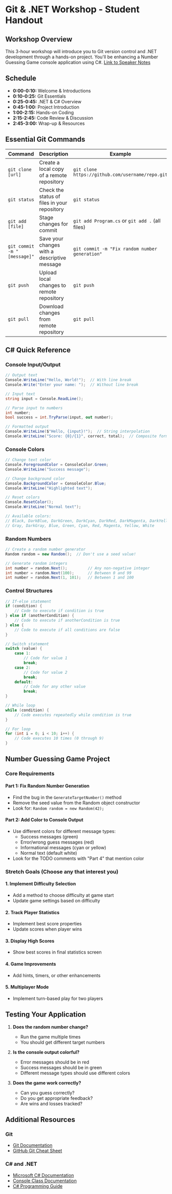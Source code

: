 # Git & .NET Workshop - Student Handout

## Workshop Overview
This 3-hour workshop will introduce you to Git version control and .NET development through a hands-on project. You'll be enhancing a Number Guessing Game console application using C#.
[Link to Speaker Notes](https://gist.github.com/tcorradi-bt/7b75afd24b1a15b97488fa88342e4fcf)

## Schedule
- **0:00-0:10:** Welcome & Introductions
- **0:10-0:25:** Git Essentials
- **0:25-0:45:** .NET & C# Overview
- **0:45-1:00:** Project Introduction
- **1:00-2:15:** Hands-on Coding
- **2:15-2:45:** Code Review & Discussion
- **2:45-3:00:** Wrap-up & Resources

## Essential Git Commands

| Command | Description | Example |
|---------|-------------|---------|
| `git clone [url]` | Create a local copy of a remote repository | `git clone https://github.com/username/repo.git` |
| `git status` | Check the status of files in your repository | `git status` |
| `git add [file]` | Stage changes for commit | `git add Program.cs` or `git add .` (all files) |
| `git commit -m "[message]"` | Save your changes with a descriptive message | `git commit -m "Fix random number generation"` |
| `git push` | Upload local changes to remote repository | `git push` |
| `git pull` | Download changes from remote repository | `git pull` |

## C# Quick Reference

### Console Input/Output
```csharp
// Output text
Console.WriteLine("Hello, World!");  // With line break
Console.Write("Enter your name: ");  // Without line break

// Input text
string input = Console.ReadLine();

// Parse input to numbers
int number;
bool success = int.TryParse(input, out number);

// Formatted output
Console.WriteLine($"Hello, {input}!");  // String interpolation
Console.WriteLine("Score: {0}/{1}", correct, total);  // Composite formatting
```

### Console Colors
```csharp
// Change text color
Console.ForegroundColor = ConsoleColor.Green;
Console.WriteLine("Success message");

// Change background color
Console.BackgroundColor = ConsoleColor.Blue;
Console.WriteLine("Highlighted text");

// Reset colors
Console.ResetColor();
Console.WriteLine("Normal text");

// Available colors:
// Black, DarkBlue, DarkGreen, DarkCyan, DarkRed, DarkMagenta, DarkYellow,
// Gray, DarkGray, Blue, Green, Cyan, Red, Magenta, Yellow, White
```

### Random Numbers
```csharp
// Create a random number generator
Random random = new Random();  // Don't use a seed value!

// Generate random integers
int number = random.Next();         // Any non-negative integer
int number = random.Next(100);      // Between 0 and 99
int number = random.Next(1, 101);   // Between 1 and 100
```

### Control Structures
```csharp
// If-else statement
if (condition) {
    // Code to execute if condition is true
} else if (anotherCondition) {
    // Code to execute if anotherCondition is true
} else {
    // Code to execute if all conditions are false
}

// Switch statement
switch (value) {
    case 1:
        // Code for value 1
        break;
    case 2:
        // Code for value 2
        break;
    default:
        // Code for any other value
        break;
}

// While loop
while (condition) {
    // Code executes repeatedly while condition is true
}

// For loop
for (int i = 0; i < 10; i++) {
    // Code executes 10 times (0 through 9)
}
```

## Number Guessing Game Project

### Core Requirements

#### Part 1: Fix Random Number Generation
- Find the bug in the `GenerateTargetNumber()` method
- Remove the seed value from the Random object constructor
- Look for: `Random random = new Random(42);`

#### Part 2: Add Color to Console Output
- Use different colors for different message types:
  - Success messages (green)
  - Error/wrong guess messages (red)
  - Informational messages (cyan or yellow)
  - Normal text (default white)
- Look for the TODO comments with "Part 4" that mention color

### Stretch Goals (Choose any that interest you)

#### 1. Implement Difficulty Selection
- Add a method to choose difficulty at game start
- Update game settings based on difficulty

#### 2. Track Player Statistics
- Implement best score properties
- Update scores when player wins

#### 3. Display High Scores
- Show best scores in final statistics screen

#### 4. Game Improvements
- Add hints, timers, or other enhancements

#### 5. Multiplayer Mode
- Implement turn-based play for two players

## Testing Your Application

1. **Does the random number change?**
   - Run the game multiple times
   - You should get different target numbers

2. **Is the console output colorful?**
   - Error messages should be in red
   - Success messages should be in green
   - Different message types should use different colors

3. **Does the game work correctly?**
   - Can you guess correctly?
   - Do you get appropriate feedback?
   - Are wins and losses tracked?

## Additional Resources

### Git
- [Git Documentation](https://git-scm.com/doc)
- [GitHub Git Cheat Sheet](https://education.github.com/git-cheat-sheet-education.pdf)

### C# and .NET
- [Microsoft C# Documentation](https://docs.microsoft.com/en-us/dotnet/csharp/)
- [Console Class Documentation](https://docs.microsoft.com/en-us/dotnet/api/system.console)
- [C# Programming Guide](https://docs.microsoft.com/en-us/dotnet/csharp/programming-guide/)
